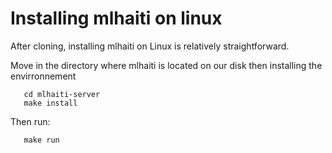 # Installing mlhaiti on linux

After cloning, installing mlhaiti on Linux is relatively straightforward. 

Move in the directory where mlhaiti is located on our disk then installing the envirronnement
       
       cd mlhaiti-server
       make install

Then run: 

       make run
      
